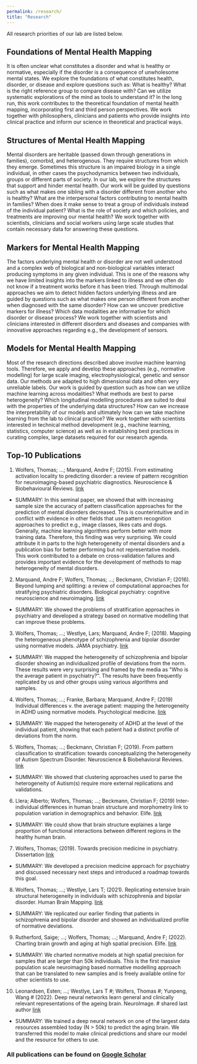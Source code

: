 ```yaml
---
permalink: /research/
title: "Research"
---
```


All research priorities of our lab are listed below.

## Foundations of Mental Health Mapping  
It is often unclear what constitutes a disorder and what is healthy or normative, especially if the disorder is a consequence of unwholesome mental states. We explore the foundations of what constitutes health, disorder, or disease and explore questions such as: What is healthy? What is the right reference group to compare disease with? Can we utilize systematic explorations of the mind as tools to understand it? In the long run, this work contributes to the theoretical foundation of mental health mapping, incorporating first and third person perspectives. We work together with philosophers, clinicians and patients who provide insights into clinical practice and inform our science in theoretical and practical ways.

## Structures of Mental Health Mapping
Mental disorders are heritable (passed down through generations in families), comorbid, and heterogenous. They require structures from which they emerge. Sometimes this structure is an impaired biology in a single individual, in other cases the psychodynamics between two individuals, groups or different parts of society. In our lab, we explore the structures that support and hinder mental health. Our work will be guided by questions such as what makes one sibling with a disorder different from another who is healthy? What are the interpersonal factors contributing to mental health in families? When does it make sense to treat a group of individuals instead of the individual patient? What is the role of society and which policies, and treatments are improving our mental health? We work together with scientists, clinicians and social workers using large scale studies that contain necessary data for answering these questions.

## Markers for Mental Health Mapping
The factors underlying mental health or disorder are not well understood and a complex web of biological and non-biological variables interact producing symptoms in any given individual. This is one of the reasons why we have limited insights into the markers linked to illness and we often do not know if a treatment works before it has been tried. Through multimodal approaches we aim to detect hidden factors underlying illness and are guided by questions such as what makes one person different from another when diagnosed with the same disorder? How can we uncover predictive markers for illness? Which data modalities are informative for which disorder or disease process? We work together with scientists and clinicians interested in different disorders and diseases and companies with innovative approaches regarding e.g., the development of sensors.

## Models for Mental Health Mapping 
Most of the research directions described above involve machine learning tools. Therefore, we apply and develop these approaches (e.g., normative modelling) for large scale imaging, electrophysiological, genetic and sensor data. Our methods are adapted to high dimensional data and often very unreliable labels. Our work is guided by question such as how can we utilize machine learning across modalities? What methods are best to parse heterogeneity? Which longitudinal modelling procedures are suited to deal with the properties of the underlying data structures? How can we increase the interpretability of our models and ultimately how can we take machine learning from the lab to clinical practice? We work together with scientists interested in technical method development (e.g., machine learning, statistics, computer science) as well as in establishing best practices in curating complex, large datasets required for our research agenda.

## Top-10 Publications

1.	Wolfers, Thomas; …; Marquand, Andre F; (2015). From estimating activation locality to predicting disorder: a review of pattern recognition for neuroimaging-based psychiatric diagnostics. Neuroscience & Biobehavioural Reviews. [link](https://doi.org/10.1016/j.neubiorev.2015.08.001)
* SUMMARY: In this seminal paper, we showed that with increasing sample size the accuracy of pattern classification approaches for the prediction of mental disorders decreased. This is counterintuitive and in conflict with evidence in other fields that use pattern recognition approaches to predict e.g., image classes, likes cats and dogs. Generally, machine learning algorithms perform better with more training data. Therefore, this finding was very surprising. We could attribute it in parts to the high heterogeneity of mental disorders and a publication bias for better performing but not representative models. This work contributed to a debate on cross-validation failures and provides important evidence for the development of methods to map heterogeneity of mental disorders.
2.	Marquand, Andre F; Wolfers, Thomas; …; Beckmann, Christian F; (2016). Beyond lumping and splitting: a review of computational approaches for stratifying psychiatric disorders. Biological psychiatry: cognitive neuroscience and neuroimaging. [link](https://doi.org/10.1016/j.bpsc.2016.04.002)
* SUMMARY: We showed the problems of stratification approaches in psychiatry and developed a strategy based on normative modelling that can improve these problems.
3.	Wolfers, Thomas; …; Westlye, Lars; Marquand, Andre F; (2018). Mapping the heterogeneous phenotype of schizophrenia and bipolar disorder using normative models. JAMA psychiatry. [link](https://doi.org/10.1001/jamapsychiatry.2018.2467)
* SUMMARY: We mapped the heterogeneity of schizophrenia and bipolar disorder showing an individualized profile of deviations from the norm. These results were very surprising and framed by the media as "Who is the average patient in psychiatry?". The results have been frequently replicated by us and other groups using various algorithms and samples.
4.	Wolfers, Thomas; …; Franke, Barbara; Marquand, Andre F; (2019) Individual differences v. the average patient: mapping the heterogeneity in ADHD using normative models. Psychological medicine. [link](https://doi.org/10.1017/S0033291719000084)
* SUMMARY: We mapped the heterogeneity of ADHD at the level of the individual patient, showing that each patient had a distinct profile of deviations from the norm.
5.	Wolfers, Thomas; …; Beckmann, Christian F; (2019). From pattern classification to stratification: towards conceptualizing the heterogeneity of Autism Spectrum Disorder. Neuroscience & Biobehavioral Reviews. [link](https://doi.org/10.1016/j.neubiorev.2019.07.010)
* SUMMARY: We showed that clustering approaches used to parse the heterogeneity of Autism(s) require more external replications and validations.
6.	Llera; Alberto; Wolfers, Thomas; …; Beckmann, Christian F; (2019) Inter-individual differences in human brain structure and morphometry link to population variation in demographics and behavior. Elife. [link](https://doi.org/10.7554/eLife.44443.001)
* SUMMARY: We could show that brain structure explaines a large proportion of functional interactions between different regions in the healthy human brain.
7.	Wolfers, Thomas; (2019). Towards precision medicine in psychiatry. Dissertation [link](http://hdl.handle.net/2066/201200)
* SUMMARY: We developed a precision medicine approach for psychiatry and discussed necessary next steps and introduced a roadmap towards this goal.
8.	Wolfers, Thomas; …; Westlye, Lars T; (2021). Replicating extensive brain structural heterogeneity in individuals with schizophrenia and bipolar disorder. Human Brain Mapping. [link](https://doi.org/10.1101/2020.05.08.20095091)
* SUMMARY: We replicated our earlier finding that patients in schizophrenia and bipolar disorder and showed an individualized profile of normative deviations.
9.	Rutherford, Saige; …; Wolfers, Thomas; …; Marquand, Andre F; (2022). Charting brain growth and aging at high spatial precision. Elife. [link](https://doi.org/10.7554/eLife.72904)
* SUMMARY: We charted normative models at high spatial precision for samples that are larger than 50k individuals. This is the first massive population scale neuroimaging based normative modelling approach that can be translated to new samples and is freely available online for other scientists to use. 
10.	Leonardsen, Esten; …; Westlye, Lars T #; Wolfers, Thomas #; Yunpeng, Wang # (2022). Deep neural networks learn general and clinically relevant representations of the ageing brain. NeuroImage. # shared last author [link](https://doi.org/10.1101/2021.10.29.21265645)
* SUMMARY: We trained a deep neural network on one of the largest data resources assembled today (N > 50k) to predict the aging brain. We transferred this model to make clinical predictions and share our model and the resource for others to use.

### All publications can be found on [Google Scholar](https://scholar.google.com/citations?user=KJaA3sEAAAAJ&hl=nl)
